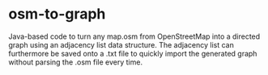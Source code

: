 # osm-to-graph
Java-based code to turn any map.osm from OpenStreetMap into a directed graph using an adjacency list data structure.
The adjacency list can furthermore be saved onto a .txt file to quickly import the generated graph without parsing the .osm file every time.
